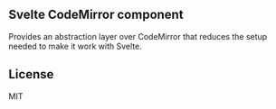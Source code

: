 Svelte CodeMirror component
---------------------------

Provides an abstraction layer over CodeMirror that reduces the setup needed to make it work with Svelte.

## License

MIT
